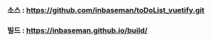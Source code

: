 ### 소스 : https://github.com/inbaseman/toDoList_vuetify.git
### 빌드 : https://inbaseman.github.io/build/

<!-- 4차 평가물 제출(2024-07-04)
소스 : https://github.com/inbaseman/toDoList_vuetify.git
빌드 : https://inbaseman.github.io/build/

프로젝트명 : ToDoList 만들기
주요 기능 요약
vue 예제 ch13 todolist-app-router5 기준으로 제작함
- pinia와 axios를 이용해 데이터베이스에 접근 C.R.U.D. 작업 구현
- vue-csspin을 이용해 데이터 로딩 시 지연시간을 표현
vue-router를 이용해 탭 구조 SPA 구현
vuetify를 이용해 UI/UX 디자인
pinia와 로컬 스토리지를 이용해 C.R.D. 작업 구현
수정 사항들
첫 진입 시 NotFound.vue가 뜨는 현상

'/:paths(.)' 때문에 라우터에 세팅되지 않은 페이지들은 전부 해당 페이지가 뜸
랜딩페이지를 지정하는 방법을 알아봐야겠음
탭메뉴를 선택하면 정상 동작


버튼을 눌러도 페이지가 바뀌지 않은 경우가 생김

버튼안에 router-link를 넣다 보니 a태그와 따로 인식 해 글씨를 정확하게 클릭하지 않으면 페이지 이동이 안됨


새로고침 시 깃허브 404 페이지가 뜨는 현상

https://inbaseman.github.io/build/ 이외에 다른 URL로 접속시도 시 해당 페이지가 뜸
탭메뉴로만 이동 가능함 -->


<!-- # vite-project

This template should help get you started developing with Vue 3 in Vite.

## Recommended IDE Setup

[VSCode](https://code.visualstudio.com/) + [Volar](https://marketplace.visualstudio.com/items?itemName=Vue.volar) (and disable Vetur).

## Customize configuration

See [Vite Configuration Reference](https://vitejs.dev/config/).

## Project Setup

```sh
npm install
```

### Compile and Hot-Reload for Development

```sh
npm run dev
```

### Compile and Minify for Production

```sh
npm run build
```

### Lint with [ESLint](https://eslint.org/)

```sh
npm run lint
``` -->
